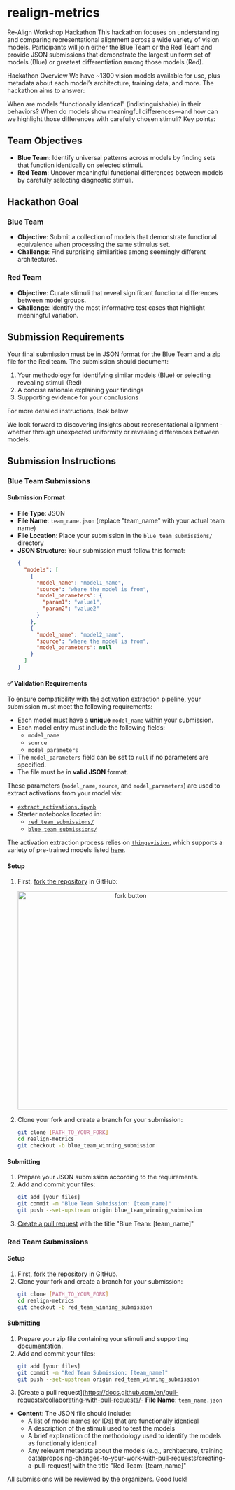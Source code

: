 # realign-metrics


Re-Align Workshop Hackathon
This hackathon focuses on understanding and comparing representational alignment across a wide variety of vision models. Participants will join either the Blue Team or the Red Team and provide JSON submissions that demonstrate the largest uniform set of models (Blue) or greatest differentiation among those models (Red).

Hackathon Overview
We have ~1300 vision models available for use, plus metadata about each model’s architecture, training data, and more. The hackathon aims to answer:

When are models “functionally identical” (indistinguishable) in their behaviors?
When do models show meaningful differences—and how can we highlight those differences with carefully chosen stimuli?
Key points:

## Team Objectives

- **Blue Team**: Identify universal patterns across models by finding sets that function identically on selected stimuli.
- **Red Team**: Uncover meaningful functional differences between models by carefully selecting diagnostic stimuli.

## Hackathon Goal

### Blue Team
- **Objective**: Submit a collection of models that demonstrate functional equivalence when processing the same stimulus set.
- **Challenge**: Find surprising similarities among seemingly different architectures.

### Red Team
- **Objective**: Curate stimuli that reveal significant functional differences between model groups.
- **Challenge**: Identify the most informative test cases that highlight meaningful variation.

## Submission Requirements
Your final submission must be in JSON format for the Blue Team and a zip file for the Red team. The submission should document:
1. Your methodology for identifying similar models (Blue) or selecting revealing stimuli (Red)
2. A concise rationale explaining your findings
3. Supporting evidence for your conclusions

For more detailed instructions, look below

We look forward to discovering insights about representational alignment - whether through unexpected uniformity or revealing differences between models.


## Submission Instructions

### Blue Team Submissions

#### Submission Format
- **File Type**: JSON
- **File Name**: `team_name.json` (replace "team_name" with your actual team name)
- **File Location**: Place your submission in the `blue_team_submissions/` directory
- **JSON Structure**: Your submission must follow this format:
  ```json
  {
    "models": [
      {
        "model_name": "model1_name",
        "source": "where the model is from",
        "model_parameters": {
          "param1": "value1",
          "param2": "value2"
        }
      },
      {
        "model_name": "model2_name",
        "source": "where the model is from",
        "model_parameters": null
      }
    ]
  }
#### ✅ Validation Requirements

To ensure compatibility with the activation extraction pipeline, your submission must meet the following requirements:

- Each model must have a **unique** `model_name` within your submission.
- Each model entry must include the following fields:
  - `model_name`
  - `source`
  - `model_parameters`
- The `model_parameters` field can be set to `null` if no parameters are specified.
- The file must be in **valid JSON** format.

These parameters (`model_name`, `source`, and `model_parameters`) are used to extract activations from your model via:

- [`extract_activations.ipynb`](./extract_activations.ipynb)
- Starter notebooks located in:
  - [`red_team_submissions/`](./red_team_submissions/)
  - [`blue_team_submissions/`](./blue_team_submissions/)

The activation extraction process relies on [`thingsvision`](https://github.com/MECLabTUDA/ThingsVision), which supports a variety of pre-trained models listed [here](https://thingsvision.github.io/AvailableModels.html).


#### Setup
1. First, [fork the repository](https://docs.github.com/en/get-started/quickstart/fork-a-repo) in GitHub:
    <a href="https://docs.github.com/en/get-started/quickstart/fork-a-repo">
    <div style="text-align:center"><img src="https://docs.github.com/assets/images/help/repository/fork_button.png" alt="fork button" width="500"/></div>
    </a>

2. Clone your fork and create a branch for your submission:
    ```bash
    git clone [PATH_TO_YOUR_FORK]
    cd realign-metrics
    git checkout -b blue_team_winning_submission
    ```

#### Submitting
1. Prepare your JSON submission according to the requirements.
2. Add and commit your files:
    ```bash
    git add [your files]
    git commit -m "Blue Team Submission: [team_name]"
    git push --set-upstream origin blue_team_winning_submission
    ```
3. [Create a pull request](https://docs.github.com/en/pull-requests/collaborating-with-pull-requests/proposing-changes-to-your-work-with-pull-requests/creating-a-pull-request) with the title "Blue Team: [team_name]"

### Red Team Submissions

#### Setup
1. First, [fork the repository](https://docs.github.com/en/get-started/quickstart/fork-a-repo) in GitHub.
2. Clone your fork and create a branch for your submission:
    ```bash
    git clone [PATH_TO_YOUR_FORK]
    cd realign-metrics
    git checkout -b red_team_winning_submission
    ```

#### Submitting
1. Prepare your zip file containing your stimuli and supporting documentation.
2. Add and commit your files:
    ```bash
    git add [your files]
    git commit -m "Red Team Submission: [team_name]"
    git push --set-upstream origin red_team_winning_submission
    ```
3. [Create a pull request](https://docs.github.com/en/pull-requests/collaborating-with-pull-requests/- **File Name**: `team_name.json`
- **Content**: The JSON file should include:
  - A list of model names (or IDs) that are functionally identical
  - A description of the stimuli used to test the models
  - A brief explanation of the methodology used to identify the models as functionally identical
  - Any relevant metadata about the models (e.g., architecture, training data)proposing-changes-to-your-work-with-pull-requests/creating-a-pull-request) with the title "Red Team: [team_name]"

All submissions will be reviewed by the organizers. Good luck!


